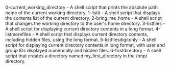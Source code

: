 0-current_working_directory - A shell script that prints the absolute path name of the current working directory.
1-listit - A shell script that displays the contents list of the current directory.
2-bring_me_home - A shell script that changes the working directory to the user's home directory.
3-listfiles - A shell script for displaying current directory contents in a long format.
4-listmorefiles - A shell script that displays current directory contents, including hidden files, using the long format.
5-listfilesdigitonly - A shell script for displaying current directory contents in long format, with user and group IDs displayed numerically and hidden files.
6-firstdirectory - A shell script that creates a directory named my_first_directory in the /tmp/ directory.

